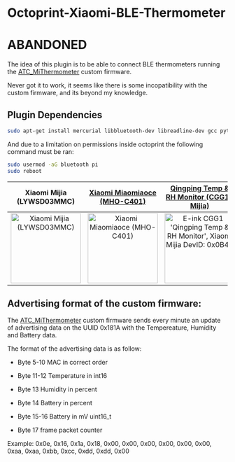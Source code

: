 # Octoprint-Xiaomi-BLE-Thermometer 
# ABANDONED
The idea of this plugin is to be able to connect BLE thermometers running the [ATC_MiThermometer](https://github.com/atc1441/ATC_MiThermometer) custom firmware.

Never got it to work, it seems like there is some incopatibility with the custom firmware, and its beyond my knowledge.



## Plugin Dependencies

```bash
sudo apt-get install mercurial libbluetooth-dev libreadline-dev gcc python-dev bluetooth libbluetooth-dev
```
And due to a limitation on permissions inside octoprint the following command must be ran:
```bash
sudo usermod -aG bluetooth pi
sudo reboot
```



|Xiaomi Mijia (LYWSD03MMC) | [Xiaomi Miaomiaoce (MHO-C401)](https://pvvx.github.io/MHO_C401) | [Qingping Temp & RH Monitor (CGG1-Mijia)](https://pvvx.github.io/CGG1) |
|:--:|:--:|:--:|
|  <img src="https://tasmota.github.io/docs/_media/bluetooth/LYWSD03MMC.png" alt="Xiaomi Mijia (LYWSD03MMC)" width="160"/> |  <img src="https://tasmota.github.io/docs/_media/bluetooth/MHO-C401.png" alt="Xiaomi Miaomiaoce (MHO-C401)" width="160"/> | <img src="https://pvvx.github.io/CGG1/img/CGG1-M.jpg" alt="E-ink CGG1 'Qingping Temp & RH Monitor', Xiaomi Mijia DevID: 0x0B48" width="160"/> |

## Advertising format of the custom firmware:
The [ATC_MiThermometer](https://github.com/atc1441/ATC_MiThermometer) custom firmware sends every minute an update of advertising data on the UUID 0x181A with the Tempereature, Humidity and Battery data.

The format of the advertising data is as follow: 

* Byte 5-10 MAC in correct order

* Byte 11-12 Temperature in int16

* Byte 13 Humidity in percent

* Byte 14 Battery in percent

* Byte 15-16 Battery in mV uint16_t

* Byte 17 frame packet counter

Example:
0x0e, 0x16, 0x1a, 0x18, 0x00, 0x00, 0x00, 0x00, 0x00, 0x00, 0xaa, 0xaa, 0xbb, 0xcc, 0xdd, 0xdd, 0x00